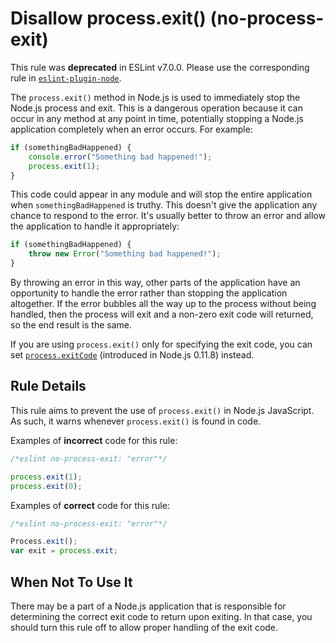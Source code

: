 # Disallow process.exit() (no-process-exit)

This rule was **deprecated** in ESLint v7.0.0. Please use the corresponding rule in [`eslint-plugin-node`](https://github.com/mysticatea/eslint-plugin-node).

The `process.exit()` method in Node.js is used to immediately stop the Node.js process and exit. This is a dangerous operation because it can occur in any method at any point in time, potentially stopping a Node.js application completely when an error occurs. For example:

```js
if (somethingBadHappened) {
    console.error("Something bad happened!");
    process.exit(1);
}
```

This code could appear in any module and will stop the entire application when `somethingBadHappened` is truthy. This doesn't give the application any chance to respond to the error. It's usually better to throw an error and allow the application to handle it appropriately:

```js
if (somethingBadHappened) {
    throw new Error("Something bad happened!");
}
```

By throwing an error in this way, other parts of the application have an opportunity to handle the error rather than stopping the application altogether. If the error bubbles all the way up to the process without being handled, then the process will exit and a non-zero exit code will returned, so the end result is the same.

If you are using `process.exit()` only for specifying the exit code, you can set [`process.exitCode`](https://nodejs.org/api/process.html#process_process_exitcode) (introduced in Node.js 0.11.8) instead.

## Rule Details

This rule aims to prevent the use of `process.exit()` in Node.js JavaScript. As such, it warns whenever `process.exit()` is found in code.

Examples of **incorrect** code for this rule:

```js
/*eslint no-process-exit: "error"*/

process.exit(1);
process.exit(0);
```

Examples of **correct** code for this rule:

```js
/*eslint no-process-exit: "error"*/

Process.exit();
var exit = process.exit;
```

## When Not To Use It

There may be a part of a Node.js application that is responsible for determining the correct exit code to return upon exiting. In that case, you should turn this rule off to allow proper handling of the exit code.
